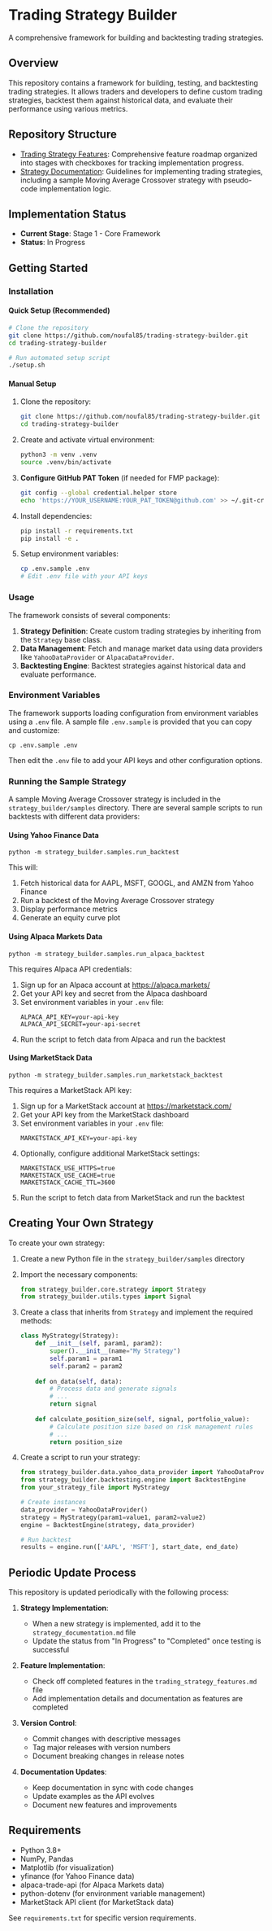 # Trading Strategy Builder

A comprehensive framework for building and backtesting trading strategies.

## Overview

This repository contains a framework for building, testing, and backtesting trading strategies. It allows traders and developers to define custom trading strategies, backtest them against historical data, and evaluate their performance using various metrics.

## Repository Structure

- [Trading Strategy Features](trading_strategy_features.md): Comprehensive feature roadmap organized into stages with checkboxes for tracking implementation progress.
- [Strategy Documentation](strategy_documentation.md): Guidelines for implementing trading strategies, including a sample Moving Average Crossover strategy with pseudo-code implementation logic.

## Implementation Status

- **Current Stage**: Stage 1 - Core Framework
- **Status**: In Progress

## Getting Started

### Installation

#### Quick Setup (Recommended)
```bash
# Clone the repository
git clone https://github.com/noufal85/trading-strategy-builder.git
cd trading-strategy-builder

# Run automated setup script
./setup.sh
```

#### Manual Setup
1. Clone the repository:
   ```bash
   git clone https://github.com/noufal85/trading-strategy-builder.git
   cd trading-strategy-builder
   ```

2. Create and activate virtual environment:
   ```bash
   python3 -m venv .venv
   source .venv/bin/activate
   ```

3. **Configure GitHub PAT Token** (if needed for FMP package):
   ```bash
   git config --global credential.helper store
   echo 'https://YOUR_USERNAME:YOUR_PAT_TOKEN@github.com' >> ~/.git-credentials
   ```

4. Install dependencies:
   ```bash
   pip install -r requirements.txt
   pip install -e .
   ```

5. Setup environment variables:
   ```bash
   cp .env.sample .env
   # Edit .env file with your API keys
   ```

### Usage

The framework consists of several components:

1. **Strategy Definition**: Create custom trading strategies by inheriting from the `Strategy` base class.
2. **Data Management**: Fetch and manage market data using data providers like `YahooDataProvider` or `AlpacaDataProvider`.
3. **Backtesting Engine**: Backtest strategies against historical data and evaluate performance.

### Environment Variables

The framework supports loading configuration from environment variables using a `.env` file. A sample file `.env.sample` is provided that you can copy and customize:

```
cp .env.sample .env
```

Then edit the `.env` file to add your API keys and other configuration options.

### Running the Sample Strategy

A sample Moving Average Crossover strategy is included in the `strategy_builder/samples` directory. There are several sample scripts to run backtests with different data providers:

#### Using Yahoo Finance Data

```
python -m strategy_builder.samples.run_backtest
```

This will:
1. Fetch historical data for AAPL, MSFT, GOOGL, and AMZN from Yahoo Finance
2. Run a backtest of the Moving Average Crossover strategy
3. Display performance metrics
4. Generate an equity curve plot

#### Using Alpaca Markets Data

```
python -m strategy_builder.samples.run_alpaca_backtest
```

This requires Alpaca API credentials:
1. Sign up for an Alpaca account at https://alpaca.markets/
2. Get your API key and secret from the Alpaca dashboard
3. Set environment variables in your `.env` file:
   ```
   ALPACA_API_KEY=your-api-key
   ALPACA_API_SECRET=your-api-secret
   ```
4. Run the script to fetch data from Alpaca and run the backtest

#### Using MarketStack Data

```
python -m strategy_builder.samples.run_marketstack_backtest
```

This requires a MarketStack API key:
1. Sign up for a MarketStack account at https://marketstack.com/
2. Get your API key from the MarketStack dashboard
3. Set environment variables in your `.env` file:
   ```
   MARKETSTACK_API_KEY=your-api-key
   ```
4. Optionally, configure additional MarketStack settings:
   ```
   MARKETSTACK_USE_HTTPS=true
   MARKETSTACK_USE_CACHE=true
   MARKETSTACK_CACHE_TTL=3600
   ```
5. Run the script to fetch data from MarketStack and run the backtest

## Creating Your Own Strategy

To create your own strategy:

1. Create a new Python file in the `strategy_builder/samples` directory
2. Import the necessary components:
   ```python
   from strategy_builder.core.strategy import Strategy
   from strategy_builder.utils.types import Signal
   ```

3. Create a class that inherits from `Strategy` and implement the required methods:
   ```python
   class MyStrategy(Strategy):
       def __init__(self, param1, param2):
           super().__init__(name="My Strategy")
           self.param1 = param1
           self.param2 = param2
           
       def on_data(self, data):
           # Process data and generate signals
           # ...
           return signal
           
       def calculate_position_size(self, signal, portfolio_value):
           # Calculate position size based on risk management rules
           # ...
           return position_size
   ```

4. Create a script to run your strategy:
   ```python
   from strategy_builder.data.yahoo_data_provider import YahooDataProvider
   from strategy_builder.backtesting.engine import BacktestEngine
   from your_strategy_file import MyStrategy
   
   # Create instances
   data_provider = YahooDataProvider()
   strategy = MyStrategy(param1=value1, param2=value2)
   engine = BacktestEngine(strategy, data_provider)
   
   # Run backtest
   results = engine.run(['AAPL', 'MSFT'], start_date, end_date)
   ```

## Periodic Update Process

This repository is updated periodically with the following process:

1. **Strategy Implementation**:
   - When a new strategy is implemented, add it to the `strategy_documentation.md` file
   - Update the status from "In Progress" to "Completed" once testing is successful

2. **Feature Implementation**:
   - Check off completed features in the `trading_strategy_features.md` file
   - Add implementation details and documentation as features are completed

3. **Version Control**:
   - Commit changes with descriptive messages
   - Tag major releases with version numbers
   - Document breaking changes in release notes

4. **Documentation Updates**:
   - Keep documentation in sync with code changes
   - Update examples as the API evolves
   - Document new features and improvements

## Requirements

- Python 3.8+
- NumPy, Pandas
- Matplotlib (for visualization)
- yfinance (for Yahoo Finance data)
- alpaca-trade-api (for Alpaca Markets data)
- python-dotenv (for environment variable management)
- MarketStack API client (for MarketStack data)

See `requirements.txt` for specific version requirements.
